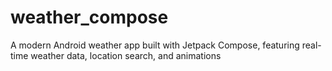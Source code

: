# weather_compose
A modern Android weather app built with Jetpack Compose, featuring real-time weather data, location search, and animations
